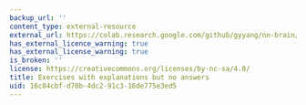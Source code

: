 ```yaml
---
backup_url: ''
content_type: external-resource
external_url: https://colab.research.google.com/github/gyyang/nn-brain/blob/master/RNN_tutorial.ipynb
has_external_licence_warning: true
has_external_license_warning: true
is_broken: ''
license: https://creativecommons.org/licenses/by-nc-sa/4.0/
title: Exercises with explanations but no answers
uid: 16c84cbf-d70b-4dc2-91c3-16de775e3ed5
---
```

